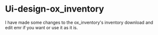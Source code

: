 # Ui-design-ox_inventory
I have made some changes to the ox_inventory's inventory download and edit emr if you want or use it as it is.
